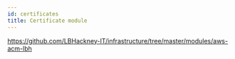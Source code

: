 ```yaml
---
id: certificates
title: Certificate module
---
```


https://github.com/LBHackney-IT/infrastructure/tree/master/modules/aws-acm-lbh